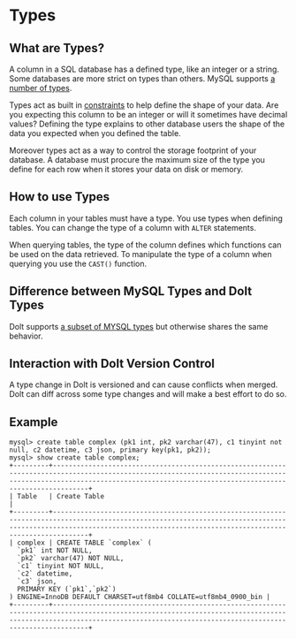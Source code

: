 # Types

## What are Types?

A column in a SQL database has a defined type, like an integer or a string. Some databases are more strict on types than others. MySQL supports [a number of types](https://dev.mysql.com/doc/refman/8.0/en/data-types.html).

Types act as built in [constraints](https://github.com/dolthub/docs/blob/gitbook-dev/content/concepts/dolt/sql/constraints.md) to help define the shape of your data. Are you expecting this column to be an integer or will it sometimes have decimal values? Defining the type explains to other database users the shape of the data you expected when you defined the table.

Moreover types act as a way to control the storage footprint of your database. A database must procure the maximum size of the type you define for each row when it stores your data on disk or memory.

## How to use Types

Each column in your tables must have a type. You use types when defining tables. You can change the type of a column with `ALTER` statements.

When querying tables, the type of the column defines which functions can be used on the data retrieved. To manipulate the type of a column when querying you use the `CAST()` function.

## Difference between MySQL Types and Dolt Types

Dolt supports [a subset of MYSQL types](../../../sql-reference/sql-support/data-description.md#data-types) but otherwise shares the same behavior.

## Interaction with Dolt Version Control

A type change in Dolt is versioned and can cause conflicts when merged. Dolt can diff across some type changes and will make a best effort to do so.

## Example

```
mysql> create table complex (pk1 int, pk2 varchar(47), c1 tinyint not null, c2 datetime, c3 json, primary key(pk1, pk2));
mysql> show create table complex;
+---------+---------------------------------------------------------------------------------------------------------------------------------------------------------------------------------------------------------------------------+
| Table   | Create Table                                                                                                                                                                                                                     |
+---------+---------------------------------------------------------------------------------------------------------------------------------------------------------------------------------------------------------------------------+
| complex | CREATE TABLE `complex` (
  `pk1` int NOT NULL,
  `pk2` varchar(47) NOT NULL,
  `c1` tinyint NOT NULL,
  `c2` datetime,
  `c3` json,
  PRIMARY KEY (`pk1`,`pk2`)
) ENGINE=InnoDB DEFAULT CHARSET=utf8mb4 COLLATE=utf8mb4_0900_bin |
+---------+---------------------------------------------------------------------------------------------------------------------------------------------------------------------------------------------------------------------------+
```

